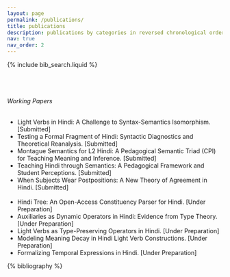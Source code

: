 ```yaml
---
layout: page
permalink: /publications/
title: publications
description: publications by categories in reversed chronological order.
nav: true
nav_order: 2
---
```



<!-- Bibsearch Feature -->
{% include bib_search.liquid %}

<!-- Space for clarity -->
<br><br>

<!-- Working Papers Section -->
###### Working Papers

<ul>
  <li>Light Verbs in Hindi: A Challenge to Syntax-Semantics Isomorphism. [Submitted]</li>
  <li>Testing a Formal Fragment of Hindi: Syntactic Diagnostics and Theoretical Reanalysis. [Submitted]</li>
  <li>Montague Semantics for L2 Hindi: A Pedagogical Semantic Triad (CPI) for Teaching Meaning and Inference. [Submitted]</li>
  <li>Teaching Hindi through Semantics: A Pedagogical Framework and Student Perceptions. [Submitted]</li>
  <li>When Subjects Wear Postpositions: A New Theory of Agreement in Hindi. [Submitted]</li>
  <br>
  <li>Hindi Tree: An Open-Access Constituency Parser for Hindi. [Under Preparation]</li>
  <li>Auxiliaries as Dynamic Operators in Hindi: Evidence from Type Theory. [Under Preparation]</li>
  <li>Light Verbs as Type-Preserving Operators in Hindi. [Under Preparation]</li>
  <li>Modeling Meaning Decay in Hindi Light Verb Constructions. [Under Preparation]</li>
  <li>Formalizing Temporal Expressions in Hindi. [Under Preparation]</li>
</ul>


<!-- _pages/publications.md -->
<div class="publications">

{% bibliography %}

</div>


